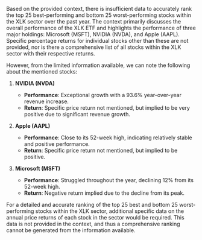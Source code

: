 Based on the provided context, there is insufficient data to accurately rank the top 25 best-performing and bottom 25 worst-performing stocks within the XLK sector over the past year. The context primarily discusses the overall performance of the XLK ETF and highlights the performance of three major holdings: Microsoft (MSFT), NVIDIA (NVDA), and Apple (AAPL). Specific percentage returns for individual stocks other than these are not provided, nor is there a comprehensive list of all stocks within the XLK sector with their respective returns.

However, from the limited information available, we can note the following about the mentioned stocks:

1. **NVIDIA (NVDA)**
   - **Performance**: Exceptional growth with a 93.6% year-over-year revenue increase.
   - **Return**: Specific price return not mentioned, but implied to be very positive due to significant revenue growth.

2. **Apple (AAPL)**
   - **Performance**: Close to its 52-week high, indicating relatively stable and positive performance.
   - **Return**: Specific price return not mentioned, but implied to be positive.

3. **Microsoft (MSFT)**
   - **Performance**: Struggled throughout the year, declining 12% from its 52-week high.
   - **Return**: Negative return implied due to the decline from its peak.

For a detailed and accurate ranking of the top 25 best and bottom 25 worst-performing stocks within the XLK sector, additional specific data on the annual price returns of each stock in the sector would be required. This data is not provided in the context, and thus a comprehensive ranking cannot be generated from the information available.